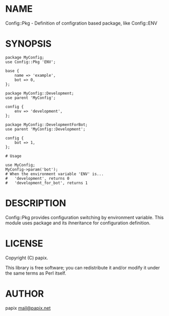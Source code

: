 # NAME

Config::Pkg - Definition of configration based package, like Config::ENV

# SYNOPSIS

    package MyConfig;
    use Config::Pkg 'ENV';

    base {
        name => 'example',
        bot => 0,
    };

    package MyConfig::Development;
    use parent 'MyConfig';

    config {
        env => 'development',
    };

    package MyConfig::DevelopmentForBot;
    use parent 'MyConfig::Development';

    config {
        bot => 1,
    };

    # Usage

    use MyConfig;
    MyConfig->param('bot');
    # When the environment variable 'ENV' is...
    #   'development', returns 0
    #   'development_for_bot', returns 1

# DESCRIPTION

Config::Pkg provides configuration switching by environment variable.
This module uses package and its ihneritance for configuration definition.

# LICENSE

Copyright (C) papix.

This library is free software; you can redistribute it and/or modify
it under the same terms as Perl itself.

# AUTHOR

papix <mail@papix.net>
